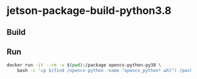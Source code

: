 # jetson-package-build-python3.8

## Build


## Run

```bash
docker run -it --rm -v $(pwd):/package opencv-python-py38 \
    bash -c 'cp $(find /opencv-python -name "opencv_python*.whl") /package'
```
